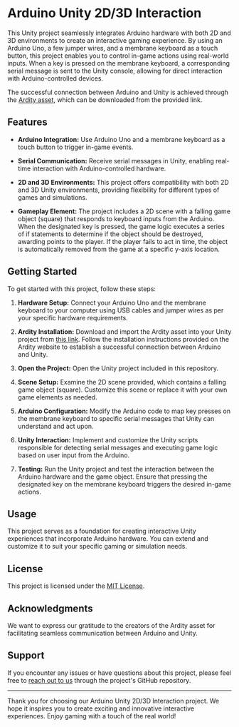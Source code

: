 # Arduino Unity 2D/3D Interaction

This Unity project seamlessly integrates Arduino hardware with both 2D and 3D environments to create an interactive gaming experience. By using an Arduino Uno, a few jumper wires, and a membrane keyboard as a touch button, this project enables you to control in-game actions using real-world inputs. When a key is pressed on the membrane keyboard, a corresponding serial message is sent to the Unity console, allowing for direct interaction with Arduino-controlled devices.

The successful connection between Arduino and Unity is achieved through the [Ardity asset](https://ardity.dwilches.com/), which can be downloaded from the provided link.

## Features

- **Arduino Integration:** Use Arduino Uno and a membrane keyboard as a touch button to trigger in-game events.

- **Serial Communication:** Receive serial messages in Unity, enabling real-time interaction with Arduino-controlled hardware.

- **2D and 3D Environments:** This project offers compatibility with both 2D and 3D Unity environments, providing flexibility for different types of games and simulations.

- **Gameplay Element:** The project includes a 2D scene with a falling game object (square) that responds to keyboard inputs from the Arduino. When the designated key is pressed, the game logic executes a series of if statements to determine if the object should be destroyed, awarding points to the player. If the player fails to act in time, the object is automatically removed from the game at a specific y-axis location.

## Getting Started

To get started with this project, follow these steps:

1. **Hardware Setup:** Connect your Arduino Uno and the membrane keyboard to your computer using USB cables and jumper wires as per your specific hardware requirements.

2. **Ardity Installation:** Download and import the Ardity asset into your Unity project from [this link](https://ardity.dwilches.com/). Follow the installation instructions provided on the Ardity website to establish a successful connection between Arduino and Unity.

3. **Open the Project:** Open the Unity project included in this repository.

4. **Scene Setup:** Examine the 2D scene provided, which contains a falling game object (square). Customize this scene or replace it with your own game elements as needed.

5. **Arduino Configuration:** Modify the Arduino code to map key presses on the membrane keyboard to specific serial messages that Unity can understand and act upon.

6. **Unity Interaction:** Implement and customize the Unity scripts responsible for detecting serial messages and executing game logic based on user input from the Arduino.

7. **Testing:** Run the Unity project and test the interaction between the Arduino hardware and the game object. Ensure that pressing the designated key on the membrane keyboard triggers the desired in-game actions.

## Usage

This project serves as a foundation for creating interactive Unity experiences that incorporate Arduino hardware. You can extend and customize it to suit your specific gaming or simulation needs.

## License

This project is licensed under the [MIT License](LICENSE).

## Acknowledgments

We want to express our gratitude to the creators of the Ardity asset for facilitating seamless communication between Arduino and Unity.

## Support

If you encounter any issues or have questions about this project, please feel free to [reach out to us](https://github.com/yourusername/your-repo-name/issues) through the project's GitHub repository.

---

Thank you for choosing our Arduino Unity 2D/3D Interaction project. We hope it inspires you to create exciting and innovative interactive experiences. Enjoy gaming with a touch of the real world!
